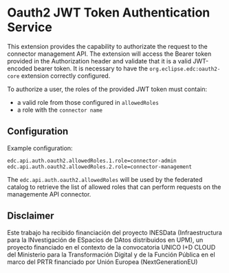# Oauth2 JWT Token Authentication Service

This extension provides the capability to authorizate the request to the connector management API. The extension will access the Bearer token provided in the Authorization header and validate that it is a valid JWT-encoded bearer token. It is necessary to have the `org.eclipse.edc:oauth2-core` extension correctly configured.

To authorize a user, the roles of the provided JWT token must contain:
- a valid role from those configured in `allowedRoles`
- a role with the `connector name`

## Configuration

Example configuration:

```properties
edc.api.auth.oauth2.allowedRoles.1.role=connector-admin
edc.api.auth.oauth2.allowedRoles.2.role=connector-management
```

The `edc.api.auth.oauth2.allowedRoles` will be used by the federated catalog to retrieve the list of allowed roles that can perform requests on the managemente API connector.

## Disclaimer

Este trabajo ha recibido financiación del proyecto INESData (Infraestructura para la INvestigación de ESpacios de DAtos distribuidos en UPM), un proyecto financiado en el contexto de la convocatoria UNICO I+D CLOUD del Ministerio para la Transformación Digital y de la Función Pública en el marco del PRTR financiado por Unión Europea (NextGenerationEU)